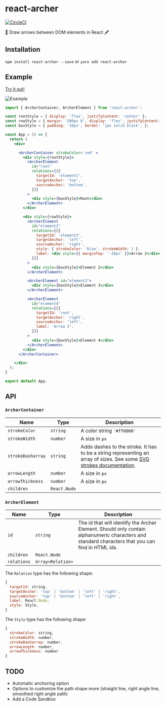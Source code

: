 # react-archer
[![CircleCI](https://circleci.com/gh/pierpo/react-archer.svg?style=svg)](https://circleci.com/gh/pierpo/react-archer)

🏹 Draw arrows between DOM elements in React 🖋

## Installation

`npm install react-archer --save` or `yarn add react-archer`

## Example

[Try it out!](https://pierpo.github.io/react-archer/)

![Example](https://raw.githubusercontent.com/pierpo/react-archer/master/example.png)

```jsx
import { ArcherContainer, ArcherElement } from 'react-archer';

const rootStyle = { display: 'flex', justifyContent: 'center' };
const rowStyle = { margin: '200px 0', display: 'flex', justifyContent: 'space-between', }
const boxStyle = { padding: '10px', border: '1px solid black', };

const App = () => {
  return (
    <div>

      <ArcherContainer strokeColor='red' >
        <div style={rootStyle}>
          <ArcherElement
            id="root"
            relations={[{
              targetId: 'element2',
              targetAnchor: 'top',
              sourceAnchor: 'bottom',
            }]}
          >
            <div style={boxStyle}>Root</div>
          </ArcherElement>
        </div>

        <div style={rowStyle}>
          <ArcherElement
            id="element2"
            relations={[{
              targetId: 'element3',
              targetAnchor: 'left',
              sourceAnchor: 'right',
              style: { strokeColor: 'blue', strokeWidth: 1 },
              label: <div style={{ marginTop: '-20px' }}>Arrow 2</div>,
            }]}
          >
            <div style={boxStyle}>Element 2</div>
          </ArcherElement>

          <ArcherElement id="element3">
            <div style={boxStyle}>Element 3</div>
          </ArcherElement>

          <ArcherElement
            id="element4"
            relations={[{
              targetId: 'root',
              targetAnchor: 'right',
              sourceAnchor: 'left',
              label: 'Arrow 3',
            }]}
          >
            <div style={boxStyle}>Element 4</div>
          </ArcherElement>
        </div>
      </ArcherContainer>

    </div>
  );
}

export default App;
```

## API

### `ArcherContainer`

| Name | Type | Description |
| - | - | - |
| `strokeColor` | `string` | A color string `'#ff0000'`
| `strokeWidth` | `number` | A size in `px`
| `strokeDasharray` | `string` | Adds dashes to the stroke. It has to be a string representing an array of sizes. See some [SVG strokes documentation](https://www.w3schools.com/graphics/svg_stroking.asp).
| `arrowLength` | `number` | A size in `px`
| `arrowThickness` | `number` | A size in `px`
| `children` | `React.Node` |

### `ArcherElement`

| Name | Type | Description |
| - | - | - |
| `id` | `string` | The id that will identify the Archer Element. Should only contain alphanumeric characters and standard characters that you can find in HTML ids.
| `children` | `React.Node` |
| `relations` | `Array<Relation>` |

The `Relation` type has the following shape:

```javascript
{
  targetId: string,
  targetAnchor: 'top' | 'bottom' | 'left' | 'right',
  sourceAnchor: 'top' | 'bottom' | 'left' | 'right',
  label: React.Node,
  style: Style,
}
```

The `Style` type has the following shape:

```javascript
{
  strokeColor: string,
  strokeWidth: number,
  strokeDasharray: number,
  arrowLength: number,
  arrowThickness: number
}
```

## TODO

- Automatic anchoring option
- Options to customize the path shape more (straight line, right angle line, smoothed right angle path)
- Add a Code Sandbox

